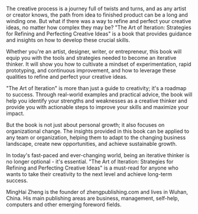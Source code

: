 

The creative process is a journey full of twists and turns, and as any artist or creator knows, the path from idea to finished product can be a long and winding one. But what if there was a way to refine and perfect your creative ideas, no matter how complex they may be? "The Art of Iteration: Strategies for Refining and Perfecting Creative Ideas" is a book that provides guidance and insights on how to develop these crucial skills.

Whether you're an artist, designer, writer, or entrepreneur, this book will equip you with the tools and strategies needed to become an iterative thinker. It will show you how to cultivate a mindset of experimentation, rapid prototyping, and continuous improvement, and how to leverage these qualities to refine and perfect your creative ideas.

"The Art of Iteration" is more than just a guide to creativity; it's a roadmap to success. Through real-world examples and practical advice, the book will help you identify your strengths and weaknesses as a creative thinker and provide you with actionable steps to improve your skills and maximize your impact.

But the book is not just about personal growth; it also focuses on organizational change. The insights provided in this book can be applied to any team or organization, helping them to adapt to the changing business landscape, create new opportunities, and achieve sustainable growth.

In today's fast-paced and ever-changing world, being an iterative thinker is no longer optional - it's essential. "The Art of Iteration: Strategies for Refining and Perfecting Creative Ideas" is a must-read for anyone who wants to take their creativity to the next level and achieve long-term success.

MingHai Zheng is the founder of zhengpublishing.com and lives in Wuhan, China. His main publishing areas are business, management, self-help, computers and other emerging foreword fields.
